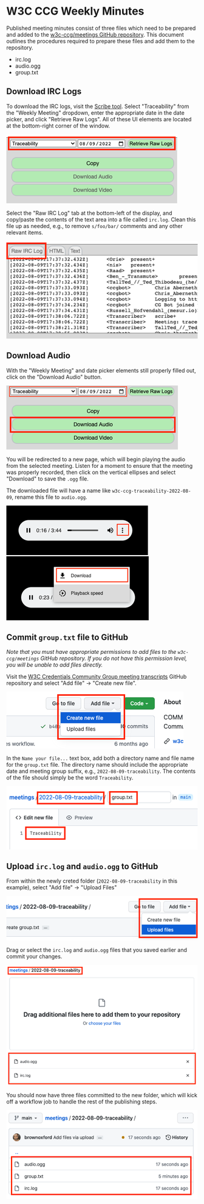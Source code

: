 # W3C CCG Weekly Minutes



Published meeting minutes consist of three files which need to be prepared and added to the [w3c-ccg/meetings GitHub repository](https://github.com/w3c-ccg/meetings). This document outlines the procedures required to prepare these files and add them to the repository.

- irc.log
- audio.ogg
- group.txt

## Download IRC Logs

To download the IRC logs, visit the [Scribe tool](https://w3c-ccg.github.io/meetings/scribe-tool/). Select "Traceability" from the "Weekly Meeting" dropdown, enter the appropriate date in the date picker, and click "Retrieve Raw Logs". All of these UI elements are located at the bottom-right corner of the window.

<img src="./resources/select-meeting.png"/>

Select the "Raw IRC Log" tab at the bottom-left of the display, and copy/paste the contents of the text area into a file called `irc.log`. Clean this file up as needed, e.g., to remove `s/foo/bar/` comments and any other relevant items.

<img src="./resources/raw-irc-logs.png"/>

## Download Audio

With the "Weekly Meeting" and date picker elements still properly filled out, click on the "Download Audio" button.

<img src="./resources/click-download-audio.png"/>

You will be redirected to a new page, which will begin playing the audio from the selected meeting. Listen for a moment to ensure that the meeting was properly recorded, then click on the vertical ellipses and select "Download" to save the `.ogg` file.

The downloaded file will have a name like `w3c-ccg-traceability-2022-08-09`, rename this file to `audio.ogg`.

<img src="./resources/play-audio.png"/>
<img src="./resources/download-audio.png"/>

## Commit `group.txt` file to GitHub

_Note that you must have appropriate permissions to add files to the `w3c-ccg/meetings` GitHub repository. If you do not have this permission level, you will be unable to add files directly._

Visit the [W3C Credentials Community Group meeting transcripts](https://github.com/w3c-ccg/meetings) GitHub repository and select "Add file" -> "Create new file".

<img src="./resources/add-group-file.png"/>

In the `Name your file...` text box, add both a directory name and file name for the `group.txt` file. The directory name should include the appropriate date and meeting group suffix, e.g., `2022-08-09-traceability`. The contents of the file should simply be the word `Traceability`.

<img src="./resources/add-group-file-name.png"/>

## Upload `irc.log` and `audio.ogg` to GitHub

From within the newly creted folder (`2022-08-09-traceability` in this example), select "Add file" -> "Upload Files"

<img src="./resources/upload-files.png"/>

Drag or select the `irc.log` and `audio.ogg` files that you saved earlier and commit your changes.

<img src="./resources/upload-files-confirm.png"/>

You should now have three files committed to the new folder, which will kick off a workflow job to handle the rest of the publishing steps.

<img src="./resources/files-uploaded.png"/>
